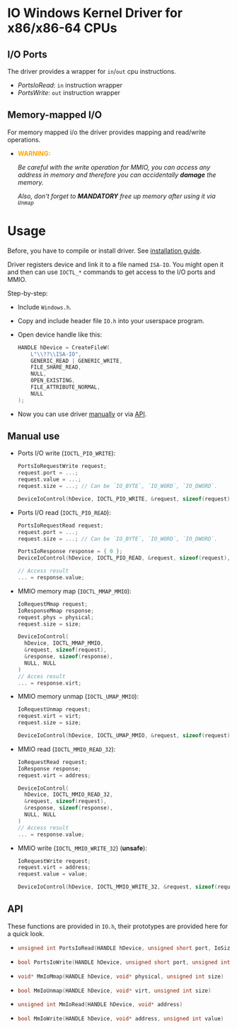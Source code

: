 # IO Windows Kernel Driver for x86/x86-64 CPUs

## I/O Ports

The driver provides a wrapper for `in`/`out` cpu instructions.

- *PortsIoRead*: `in` instruction wrapper
- *PortsWrite*: `out` instruction wrapper

## Memory-mapped I/O

For memory mapped i/o the driver provides mapping and read/write operations.

- **<span style="color:orange">WARNING:</span>**

  *Be careful with the write operation for MMIO, you can access any address in memory
  and therefore you can accidentally **damage** the memory.*

  *Also, don't forget to **MANDATORY** free up memory after using it via `Unmap`*

# Usage

Before, you have to compile or install driver. See [installation guide](/install/INSTALL.md).

Driver registers device and link it to a file named `ISA-IO`.
You might open it and then can use `IOCTL_*` commands to get access to the I/O ports and MMIO. 

Step-by-step:
- Include `Windows.h`.
- Copy and include header file `IO.h` into your userspace program.
- Open device handle like this:
  
  ```C
  HANDLE hDevice = CreateFileW(
	  L"\\??\\ISA-IO",
	  GENERIC_READ | GENERIC_WRITE,
	  FILE_SHARE_READ,
	  NULL,
	  OPEN_EXISTING,
	  FILE_ATTRIBUTE_NORMAL,
	  NULL
  );
  ```
- Now you can use driver [manually](#manual-use) or via [API](#api).

## Manual use

- Ports I/O write (`IOCTL_PIO_WRITE`):

  ```C
  PortsIoRequestWrite request;
  request.port = ...;
  request.value = ...;
  request.size = ...; // Can be `IO_BYTE`, `IO_WORD`, `IO_DWORD`.

  DeviceIoControl(hDevice, IOCTL_PIO_WRITE, &request, sizeof(request), NULL, 0, NULL, NULL);
  ```
- Ports I/O read (`IOCTL_PIO_READ`):
  ```C
  PortsIoRequestRead request;
  request.port = ...;
  request.size = ...; // Can be `IO_BYTE`, `IO_WORD`, `IO_DWORD`.

  PortsIoResponse response = { 0 };
  DeviceIoControl(hDevice, IOCTL_PIO_READ, &request, sizeof(request), &response, sizeof(response), NULL, NULL);

  // Access result
  ... = response.value;
  ```
- MMIO memory map (`IOCTL_MMAP_MMIO`):
  ```C++
  IoRequestMmap request;
  IoResponseMmap response;
  request.phys = physical;
  request.size = size;

  DeviceIoControl(
  	hDevice, IOCTL_MMAP_MMIO,
  	&request, sizeof(request),
  	&response, sizeof(response),
  	NULL, NULL
  )
  // Acces result
  ... = response.virt;
  ```
- MMIO memory unmap (`IOCTL_UMAP_MMIO`):
  ```C++
  IoRequestUnmap request;
  request.virt = virt;
  request.size = size;

  DeviceIoControl(hDevice, IOCTL_UMAP_MMIO, &request, sizeof(request), NULL, 0, NULL, NULL);
  ```
- MMIO read (`IOCTL_MMIO_READ_32`):
  ```C++
  IoRequestRead request;
  IoResponse response;
  request.virt = address;

  DeviceIoControl(
  	hDevice, IOCTL_MMIO_READ_32,
  	&request, sizeof(request),
  	&response, sizeof(response),
  	NULL, NULL
  )
  // Access result
  ... = response.value;
  ```
- MMIO write (`IOCTL_MMIO_WRITE_32`) (**unsafe**):
  ```C++
  IoRequestWrite request;
  request.virt = address;
  request.value = value;

  DeviceIoControl(hDevice, IOCTL_MMIO_WRITE_32, &request, sizeof(request), NULL, 0, NULL, NULL);
  ```

## API

These functions are provided in `IO.h`, their prototypes are provided here for a quick look.

- ```C++
  unsigned int PortsIoRead(HANDLE hDevice, unsigned short port, IoSize size)
  ```
- ```C++
  bool PortsIoWrite(HANDLE hDevice, unsigned short port, unsigned int value, IoSize size)
  ```
- ```C++
  void* MmIoMmap(HANDLE hDevice, void* physical, unsigned int size)
  ```
- ```C++
  bool MmIoUnmap(HANDLE hDevice, void* virt, unsigned int size)
  ```
- ```C++
  unsigned int MmIoRead(HANDLE hDevice, void* address)
  ```
- ```C++
  bool MmIoWrite(HANDLE hDevice, void* address, unsigned int value)
  ```
